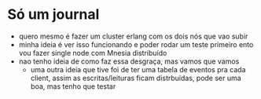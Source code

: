 # Só um journal

- quero mesmo é fazer um cluster erlang com os dois nós que vao subir
- minha ideia é ver isso funcionando e poder rodar um teste primeiro ento vou fazer single node com Mnesia distribuído
- nao tenho ideia de como faz essa desgraça, mas vamos que vamos
    - uma outra ideia que tive foi de ter uma tabela de eventos pra cada client, assim as escritas/leituras ficam
        distrbuídas, pode ser uma boa, mas tenho que testar


